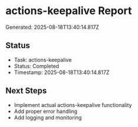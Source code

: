 # actions-keepalive Report

Generated: 2025-08-18T13:40:14.817Z

## Status
- Task: actions-keepalive
- Status: Completed
- Timestamp: 2025-08-18T13:40:14.817Z

## Next Steps
- Implement actual actions-keepalive functionality
- Add proper error handling
- Add logging and monitoring
